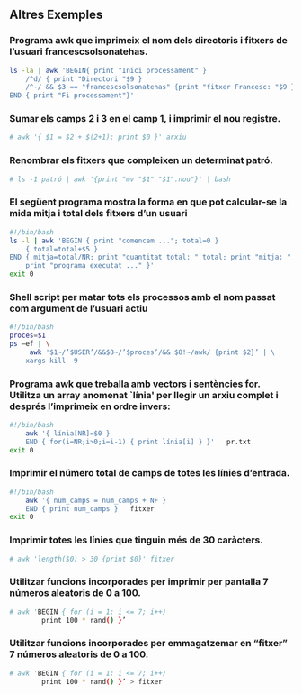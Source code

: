 ## Altres Exemples


###  Programa awk que imprimeix el nom dels directoris i fitxers de l’usuari francescsolsonatehas.

```bash
ls -la | awk 'BEGIN{ print "Inici processament" }
	/^d/ { print "Directori "$9 }
	/^-/ && $3 == "francescsolsonatehas" {print "fitxer Francesc: "$9 }
END { print "Fi processament"}'
```
###  Sumar els camps 2 i 3 en el camp 1, i imprimir el nou registre.

```bash
# awk '{ $1 = $2 + $(2+1); print $0 }' arxiu
```

###   Renombrar els fitxers que compleixen un determinat patró.

```bash
# ls -1 patró | awk '{print "mv "$1" "$1".nou"}' | bash
```

###  El següent programa mostra la forma en que pot  calcular-se la mida mitja i total dels fitxers d’un usuari

```bash
#!/bin/bash
ls -l | awk 'BEGIN { print "comencem ..."; total=0 }
	{ total=total+$5 }
END { mitja=total/NR; print "quantitat total: " total; print "mitja: " mitja;
	print "programa executat ..." }'
exit 0
```


### Shell script per matar tots els processos amb el nom passat com argument de l’usuari actiu 

```bash
#!/bin/bash
proces=$1
ps –ef | \
     awk '$1~/’$USER’/&&$8~/’$proces’/&& $8!~/awk/ {print $2}’ | \
	xargs kill –9
```

### Programa awk que treballa amb vectors i sentències for. Utilitza un array anomenat `línia' per llegir un arxiu complet i després l’imprimeix en ordre invers: 

```bash
#!/bin/bash
	awk '{ línia[NR]=$0 }
	END { for(i=NR;i>0;i=i-1) { print línia[i] } }'   pr.txt
exit 0
```

###  Imprimir el número total de camps de totes les línies d’entrada. 

```bash
#!/bin/bash
	awk '{ num_camps = num_camps + NF } 
	END { print num_camps }'  fitxer
exit 0
```

### Imprimir totes les línies que tinguin més de 30 caràcters.
```bash	
# awk 'length($0) > 30 {print $0}' fitxer
```

### Utilitzar funcions incorporades per imprimir per pantalla 7 números aleatoris de 0 a 100.

```bash
# awk 'BEGIN { for (i = 1; i <= 7; i++) 
		print 100 * rand() }’
```

### Utilitzar funcions incorporades per emmagatzemar en “fitxer” 7 números aleatoris de 0 a 100.
	
```bash
# awk 'BEGIN { for (i = 1; i <= 7; i++) 
		print 100 * rand() }’ > fitxer
```


